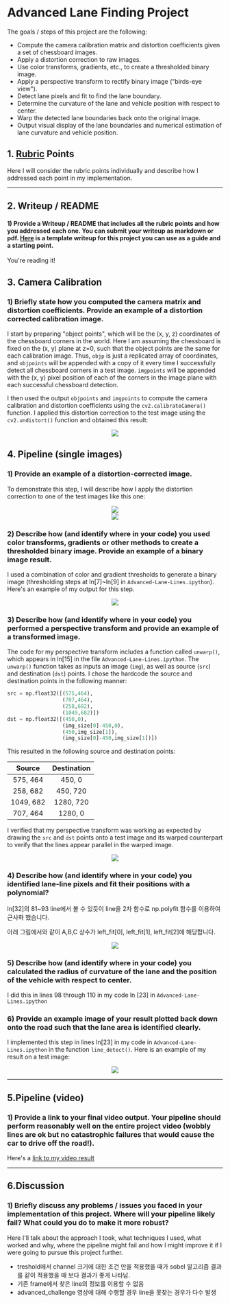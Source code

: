 # Advanced Lane Finding Project

The goals / steps of this project are the following:

* Compute the camera calibration matrix and distortion coefficients given a set of chessboard images.
* Apply a distortion correction to raw images.
* Use color transforms, gradients, etc., to create a thresholded binary image.
* Apply a perspective transform to rectify binary image ("birds-eye view").
* Detect lane pixels and fit to find the lane boundary.
* Determine the curvature of the lane and vehicle position with respect to center.
* Warp the detected lane boundaries back onto the original image.
* Output visual display of the lane boundaries and numerical estimation of lane curvature and vehicle position.

[//]: # (Image References)

[image1]: ./examples/undistort_output.png "Undistorted"
[image2]: ./test_images/test1.jpg "Road Transformed"
[image3]: ./examples/binary_combo_example.jpg "Binary Example"
[image4]: ./examples/warped_straight_lines.jpg "Warp Example"
[image5]: ./examples/color_fit_lines.jpg "Fit Visual"
[image6]: ./examples/example_output.jpg "Output"
[video1]: ./project_video.mp4 "Video"

## 1. [Rubric](https://review.udacity.com/#!/rubrics/571/view) Points

Here I will consider the rubric points individually and describe how I addressed each point in my implementation.  

---

## 2. Writeup / README

#### 1) Provide a Writeup / README that includes all the rubric points and how you addressed each one.  You can submit your writeup as markdown or pdf.  [Here](https://github.com/udacity/CarND-Advanced-Lane-Lines/blob/master/writeup_template.md) is a template writeup for this project you can use as a guide and a starting point.  

You're reading it!

## 3. Camera Calibration

### 1) Briefly state how you computed the camera matrix and distortion coefficients. Provide an example of a distortion corrected calibration image.

I start by preparing "object points", which will be the (x, y, z) coordinates of the chessboard corners in the world. Here I am assuming the chessboard is fixed on the (x, y) plane at z=0, such that the object points are the same for each calibration image.  Thus, `objp` is just a replicated array of coordinates, and `objpoints` will be appended with a copy of it every time I successfully detect all chessboard corners in a test image.  `imgpoints` will be appended with the (x, y) pixel position of each of the corners in the image plane with each successful chessboard detection.  

I then used the output `objpoints` and `imgpoints` to compute the camera calibration and distortion coefficients using the `cv2.calibrateCamera()` function.  I applied this distortion correction to the test image using the `cv2.undistort()` function and obtained this result: 

<center><img src="./output_images/cal_undist_fig.png"></center>


## 4. Pipeline (single images)

### 1) Provide an example of a distortion-corrected image.

To demonstrate this step, I will describe how I apply the distortion correction to one of the test images like this one:

<Original>
<center><img src="./test_images/test6.jpg"></center>

<Undistored>
<center><img src="./output_images/test6_undist.jpg"></center>

### 2) Describe how (and identify where in your code) you used color transforms, gradients or other methods to create a thresholded binary image.  Provide an example of a binary image result.

I used a combination of color and gradient thresholds to generate a binary image (thresholding steps at ln[7]~ln[9] in `Advanced-Lane-Lines.ipython`).  Here's an example of my output for this step.  

<center><img src="./output_images/test6_binary.jpg"></center>

### 3) Describe how (and identify where in your code) you performed a perspective transform and provide an example of a transformed image.

The code for my perspective transform includes a function called `unwarp()`, which appears in ln[15] in the file `Advanced-Lane-Lines.ipython`.  The `unwarp()` function takes as inputs an image (`img`), as well as source (`src`) and destination (`dst`) points.  I chose the hardcode the source and destination points in the following manner:

```python
src = np.float32([(575,464),
                  (707,464), 
                  (258,682), 
                  (1049,682)])
dst = np.float32([(450,0),
                  (img_size[0]-450,0),
                  (450,img_size[1]),
                  (img_size[0]-450,img_size[1])])
```

This resulted in the following source and destination points:

| Source        | Destination   | 
|:-------------:|:-------------:| 
| 575, 464      | 450, 0        | 
| 258, 682      | 450, 720      |
| 1049, 682     | 1280, 720      |
| 707, 464      | 1280, 0        |

I verified that my perspective transform was working as expected by drawing the `src` and `dst` points onto a test image and its warped counterpart to verify that the lines appear parallel in the warped image.

<center><img src="./output_images/test6_unwarped.jpg"></center>

### 4) Describe how (and identify where in your code) you identified lane-line pixels and fit their positions with a polynomial?

ln[32]의 81~93 line에서 볼 수 있듯이 line을 2차 함수로 np.polyfit 함수를 이용하여 근사화 했습니다.

아래 그림에서와 같이 A,B,C 상수가 left_fit[0], left_fit[1], left_fit[2]에 해당합니다.

<center><img src="./examples/color_fit_lines.jpg"></center>



### 5) Describe how (and identify where in your code) you calculated the radius of curvature of the lane and the position of the vehicle with respect to center.

I did this in lines 98 through 110 in my code ln [23] in  `Advanced-Lane-Lines.ipython`

### 6) Provide an example image of your result plotted back down onto the road such that the lane area is identified clearly.

I implemented this step in lines ln[23]  in my code in `Advanced-Lane-Lines.ipython` in the function `line_detect()`.  Here is an example of my result on a test image:

<center><img src="./output_images/test6_result.jpg"></center>

---

## 5.Pipeline (video)

### 1) Provide a link to your final video output.  Your pipeline should perform reasonably well on the entire project video (wobbly lines are ok but no catastrophic failures that would cause the car to drive off the road!).

Here's a [link to my video result](./project_video.mp4)

---

## 6.Discussion

### 1) Briefly discuss any problems / issues you faced in your implementation of this project.  Where will your pipeline likely fail?  What could you do to make it more robust?

Here I'll talk about the approach I took, what techniques I used, what worked and why, where the pipeline might fail and how I might improve it if I were going to pursue this project further.  

* treshold에서 channel 크기에 대한 조건 만을 적용했을 때가 sobel 알고리즘 결과를 같이 적용했을 때 보다 결과가 좋게 나타남.
* 기존 frame에서 찾은 line의 정보를 이용할 수 없음
* advanced_challenge 영상에 대해 수행할 경우 line을 못찾는 경우가 다수 발생 